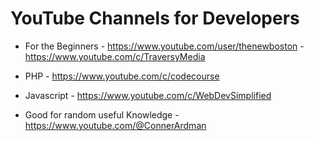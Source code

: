 # YouTube Channels for Developers

- For the Beginners - https://www.youtube.com/user/thenewboston
					- https://www.youtube.com/c/TraversyMedia

- PHP - https://www.youtube.com/c/codecourse
- Javascript - https://www.youtube.com/c/WebDevSimplified
- Good for random useful Knowledge - https://www.youtube.com/@ConnerArdman


